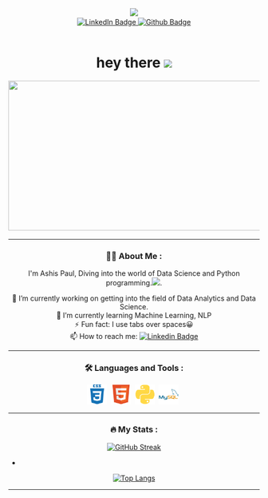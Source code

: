 
<div id="header" align="center">
  <img src="https://media.giphy.com/media/v1.Y2lkPTc5MGI3NjExdml2cnNjcHEyNmx2cTV2dG9sdGZ2MjRjNm94eHA5anlnaGRyOG8ydCZlcD12MV9pbnRlcm5hbF9naWZfYnlfaWQmY3Q9cw/M9gbBd9nbDrOTu1Mqx/giphy.gif" width="100"/>
  <div id="badges">
  <a href="https://www.linkedin.com/in/ashiskpaul221/">
    <img src="https://img.shields.io/badge/LinkedIn-blue?style=for-the-badge&logo=linkedin&logoColor=white" alt="LinkedIn Badge"/>
  </a>
  <a href="https://github.com/mangotree21">
    <img src="https://img.shields.io/badge/github-blue?style=for-the-badge&logo=github&logoColor=white" alt="Github Badge"/>
  </a>
</div>
  <div id = "badges" >
  <img src="https://komarev.com/ghpvc/?username=mangotree21&style=flat-square&color=blue" alt=""/>
  </div>
  <h1>
  hey there
  <img src="https://media.giphy.com/media/hvRJCLFzcasrR4ia7z/giphy.gif" width="30px"/>
</h1>
  <div align="center">
  <img src="https://media.giphy.com/media/dWesBcTLavkZuG35MI/giphy.gif" width="600" height="300"/>
</div>
  
  ---

### :man_technologist: About Me :
<div align="center">
I'm Ashis Paul, Diving into the world of Data Science and Python programming.<img src="https://media.giphy.com/media/WUlplcMpOCEmTGBtBW/giphy.gif" width="30">.

 :telescope: I’m currently working on getting into the field of Data Analytics and Data Science.  
 :seedling: I’m currently learning Machine Learning, NLP  
 :zap: Fun fact: I use tabs over spaces😀  
 :mailbox: How to reach me: [![Linkedin Badge](https://img.shields.io/badge/-AshisPaul-blue?style=flat&logo=Linkedin&logoColor=white)](https://www.linkedin.com/in/ashiskpaul221/)
</div>

  ---

### :hammer_and_wrench: Languages and Tools :

<div align="center">
  
  <img src="https://github.com/devicons/devicon/blob/master/icons/css3/css3-plain-wordmark.svg"  title="CSS3" alt="CSS" width="40" height="40"/>&nbsp;
  <img src="https://github.com/devicons/devicon/blob/master/icons/html5/html5-original.svg" title="HTML5" alt="HTML" width="40" height="40"/>&nbsp;
  <img src="https://github.com/devicons/devicon/blob/master/icons/python/python-plain.svg" title="Python" alt="Python" width="40" height="40"/>&nbsp;
  <img src="https://github.com/devicons/devicon/blob/master/icons/mysql/mysql-original-wordmark.svg" title="MySQL"  alt="MySQL" width="40" height="40"/>&nbsp;
  
</div>

---

### :fire: My Stats :

[![GitHub Streak](http://github-readme-streak-stats.herokuapp.com?user=mangotree21&theme=dark&background=000000)](https://git.io/streak-stats)

-
[![Top Langs](https://github-readme-stats.vercel.app/api/top-langs/?username=mangotree21&layout=compact&theme=vision-friendly-dark)](https://github.com/anuraghazra/github-readme-stats)

---

